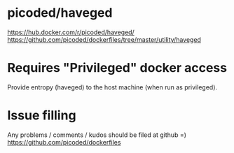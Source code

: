 # picoded/haveged

https://hub.docker.com/r/picoded/haveged/
https://github.com/picoded/dockerfiles/tree/master/utility/haveged

# Requires "Privileged" docker access

Provide entropy (haveged) to the host machine (when run as privileged).

# Issue filling

Any problems / comments / kudos should be filed at github =)
https://github.com/picoded/dockerfiles
